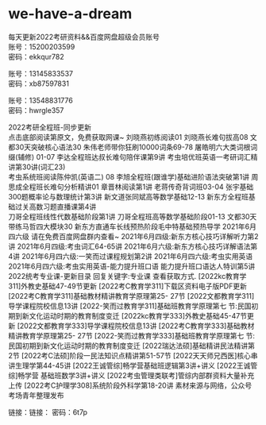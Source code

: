# we-have-a-dream
每天更新2022考研资料&&百度网盘超级会员账号  
账号：15200203599  
密码：ekkqur782  

账号：13145833537  
密码：xb87597831  

账号：13548831776  
密码：hwrgle357  

2022考研全程班-同步更新  
点击底部阅读第原文，免费获取网课~
刘晓燕初练阅读01
刘晓燕长难句拔高08
文都30天突破核心语法30
朱伟老师带你狂刷10000词条69-78
屠皓明六大类词根词缀(辅修) 01-07
李达全程班达叔长难句陪伴课第9讲
考虫培优班英语一考研词汇精讲第30讲(词汇23)  
考虫系统班阅读陈仲凯(英语二) 08
李旭全程班(跟谁学)基础进阶语法突破第1讲
周思成全程班长难句分析精讲01
章晋林阅读第1讲
老蒋传奇背词班03-04
张宇基础300题概率论与数理统计第3讲
新文道张同斌高等数学基础12-13
新东方全程班基础过关高数习题直播课第4讲  
刀哥全程班线性代数基础阶段第1讲
刀哥全程班高等数学基础阶段01-13
文都30天带练马哲四大模块30
新东方直通车长线预热阶段毛中特基础预热导学
2021年6月四六级
请在免费百度网盘群内查看~
2021年6月四级:新东方核心技巧详解听力第2讲
2021年6月四级:考虫词汇64-65讲
2021年6月六级:新东方核心技巧详解语法第4讲
2021年6月四六级:一笑而过课程规划第2讲
2021年6月四六级:考虫实用英语
2021年6月四六级:考虫实用英语-能力提升班口语
能力提升班口语达人特训第5讲
2022统考专业课-更新目录
回复关键字:专业课
查看获取方式.
[2022kc教育学311]外教史基础47-49节更新
[2022考C教育学311]下载区资料电子版PDF更新
[2022考C教育学311]基础教材精讲教育学原理第25-
27节
[2022文都教育学311]导学课程院校信息13讲
[2022-笑而过教育学311]基础班教育学原理第七
节:民国初期到新文化运动时期的教育制度变迁
[2022kc教育学333]外教史基础45-47节更新
[2022文都教育学333]导学课程院校信息13讲
[2022考C教育学333]基础教材精讲教育学原理第25-
27节
[2022-笑而过教育学333]基础班教育学原理第七
节:民国初期到新文化运动时期的教育制度变迁
[2022瑞达法硕]基础精讲民法精讲第2节
[2022考C法硕]阶段一民法知识点精讲第51-57节
[2022天天师兄西医]核心串讲生理学第44-45讲
[2022王诚管综]畅学营基础班逻辑第3讲+讲义
[2022王诚管综]畅学营 基础班数学3讲+讲义
[2022考虫管理类联考]管综内部群资料大量补充上传
[2022考C护理学308]系统阶段外科学第18-20讲
素材来源与网络，公众号考场青年整理发布

链接：链接： 密码：6t7p

